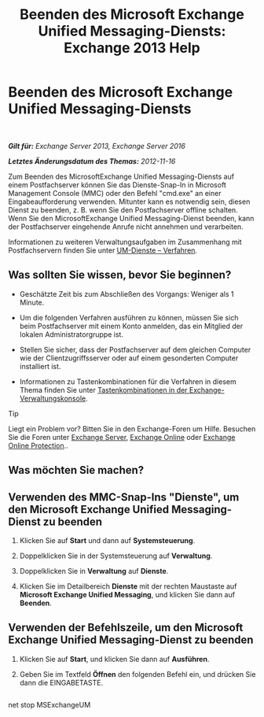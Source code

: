 ﻿---
title: 'Beenden des Microsoft Exchange Unified Messaging-Diensts: Exchange 2013 Help'
TOCTitle: Beenden des Microsoft Exchange Unified Messaging-Diensts
ms:assetid: 64fa5535-8150-45c6-82e6-d2346892a031
ms:mtpsurl: https://technet.microsoft.com/de-de/library/Aa998595(v=EXCHG.150)
ms:contentKeyID: 50554827
ms.date: 04/24/2018
mtps_version: v=EXCHG.150
ms.translationtype: HT
---

# Beenden des Microsoft Exchange Unified Messaging-Diensts

 

_**Gilt für:** Exchange Server 2013, Exchange Server 2016_

_**Letztes Änderungsdatum des Themas:** 2012-11-16_

Zum Beenden des MicrosoftExchange Unified Messaging-Diensts auf einem Postfachserver können Sie das Dienste-Snap-In in Microsoft Management Console (MMC) oder den Befehl "cmd.exe" an einer Eingabeaufforderung verwenden. Mitunter kann es notwendig sein, diesen Dienst zu beenden, z. B. wenn Sie den Postfachserver offline schalten. Wenn Sie den MicrosoftExchange Unified Messaging-Dienst beenden, kann der Postfachserver eingehende Anrufe nicht annehmen und verarbeiten.

Informationen zu weiteren Verwaltungsaufgaben im Zusammenhang mit Postfachservern finden Sie unter [UM-Dienste – Verfahren](um-services-procedures-exchange-2013-help.md).

## Was sollten Sie wissen, bevor Sie beginnen?

  - Geschätzte Zeit bis zum Abschließen des Vorgangs: Weniger als 1 Minute.

  - Um die folgenden Verfahren ausführen zu können, müssen Sie sich beim Postfachserver mit einem Konto anmelden, das ein Mitglied der lokalen Administratorgruppe ist.

  - Stellen Sie sicher, dass der Postfachserver auf dem gleichen Computer wie der Clientzugriffsserver oder auf einem gesonderten Computer installiert ist.

  - Informationen zu Tastenkombinationen für die Verfahren in diesem Thema finden Sie unter [Tastenkombinationen in der Exchange-Verwaltungskonsole](keyboard-shortcuts-in-the-exchange-admin-center-exchange-online-protection-help.md).


> [!TIP]
> Liegt ein Problem vor? Bitten Sie in den Exchange-Foren um Hilfe. Besuchen Sie die Foren unter <A href="https://go.microsoft.com/fwlink/p/?linkid=60612">Exchange Server</A>, <A href="https://go.microsoft.com/fwlink/p/?linkid=267542">Exchange Online</A> oder <A href="https://go.microsoft.com/fwlink/p/?linkid=285351">Exchange Online Protection</A>..



## Was möchten Sie machen?

## Verwenden des MMC-Snap-Ins "Dienste", um den Microsoft Exchange Unified Messaging-Dienst zu beenden

1.  Klicken Sie auf **Start** und dann auf **Systemsteuerung**.

2.  Doppelklicken Sie in der Systemsteuerung auf **Verwaltung**.

3.  Doppelklicken Sie in **Verwaltung** auf **Dienste**.

4.  Klicken Sie im Detailbereich **Dienste** mit der rechten Maustaste auf **Microsoft Exchange Unified Messaging**, und klicken Sie dann auf **Beenden**.

## Verwenden der Befehlszeile, um den Microsoft Exchange Unified Messaging-Dienst zu beenden

1.  Klicken Sie auf **Start**, und klicken Sie dann auf **Ausführen**.

2.  Geben Sie im Textfeld **Öffnen** den folgenden Befehl ein, und drücken Sie dann die EINGABETASTE.
    
    ```powershell
net stop MSExchangeUM
```


